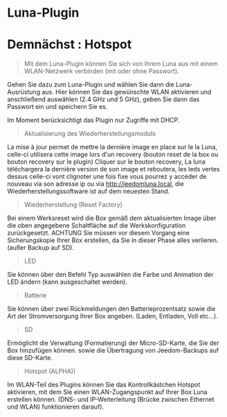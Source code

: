 # Luna-Plugin

# Demnächst : Hotspot

> Mit dem Luna-Plugin können Sie sich von Ihrem Luna aus mit einem WLAN-Netzwerk verbinden (mit oder ohne Passwort).

Gehen Sie dazu zum Luna-Plugin und wählen Sie dann die Luna-Ausrüstung aus. Hier können Sie das gewünschte WLAN aktivieren und anschließend auswählen (2.4 GHz und 5 GHz), geben Sie dann das Passwort ein und speichern Sie es.

Im Moment berücksichtigt das Plugin nur Zugriffe mit DHCP.

> Aktualisierung des Wiederherstellungsmoduls

La mise à jour permet de mettre la dernière image en place sur le la Luna, celle-ci utilisera cette image lors d'un recovery (bouton reset de la box ou bouton recovery sur le plugin) Cliquer sur le bouton recovery, La luna téléchargera la dernière version de son image et reboutera, les leds vertes dessus celle-ci vont clignoter une fois fixe vous pourrez y accéder de nouveau via son adresse ip ou via http://jeedomluna.local, die Wiederherstellungssoftware ist auf dem neuesten Stand.

> Wiederherstellung (Reset Factory)

Bei einem Werksreset wird die Box gemäß dem aktualisierten Image über die oben angegebene Schaltfläche auf die Werkskonfiguration zurückgesetzt. ACHTUNG Sie müssen vor diesem Vorgang eine Sicherungskopie Ihrer Box erstellen, da Sie in dieser Phase alles verlieren. (außer Backup auf SD).

> LED

Sie können über den Befehl Typ auswählen die Farbe und Animation der LED ändern (kann ausgeschaltet werden).

> Batterie

Sie können über zwei Rückmeldungen den Batterieprozentsatz sowie die Art der Stromversorgung Ihrer Box angeben. (Laden, Entladen, Voll etc…).

> SD

Ermöglicht die Verwaltung (Formatierung) der Micro-SD-Karte, die Sie der Box hinzufügen können. sowie die Übertragung von Jeedom-Backups auf diese SD-Karte.

> Hotspot (ALPHA))

Im WLAN-Teil des Plugins können Sie das Kontrollkästchen Hotspot aktivieren, mit dem Sie einen WLAN-Zugangspunkt auf Ihrer Box Luna erstellen können. (DNS- und IP-Weiterleitung (Brücke zwischen Ethernet und WLAN) funktionieren darauf).